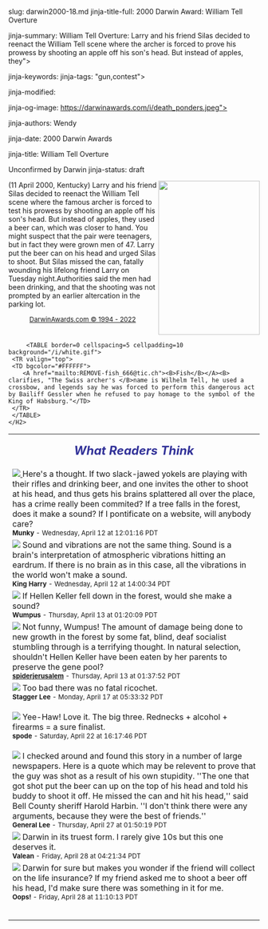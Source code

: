 slug: darwin2000-18.md
jinja-title-full: 2000 Darwin Award: William Tell Overture

jinja-summary: William Tell Overture: Larry and his friend Silas decided to reenact the William Tell scene where the archer is forced to prove his prowess by shooting an apple off his son's head. But instead of apples, they">

jinja-keywords:
jinja-tags: "gun,contest">

jinja-modified:

jinja-og-image: https://darwinawards.com/i/death_ponders.jpeg">

jinja-authors: Wendy

jinja-date: 2000 Darwin Awards


jinja-title: William Tell Overture

Unconfirmed by Darwin
jinja-status: draft

<A href="/art/banwell/" target="_top"><IMG src="/i/art/banwell/banwell.darwin2000-18.gif" width="203" height="308" align="right" border="0"></A>(11 April 2000, Kentucky) Larry and his friend Silas decided to reenact the William Tell scene where the famous archer is forced to test his prowess by shooting an apple off his son's head. But instead of apples, they used a beer can, which was closer to hand. You might suspect that the pair were teenagers, but in fact they were grown men of 47. Larry put the beer can on his head and urged Silas to shoot. But Silas missed the can, fatally wounding his lifelong friend Larry on Tuesday night.Authorities said the men had been drinking, and that the shooting was not prompted by an earlier altercation in the parking lot. <!-- Larry Slusher, 47, and Silas Caldwell, 47 -->
	 </DIV>
	 <P align="center"><FONT size="-7"><A href="http://darwinawards.com/misc/copyright.html"><FONT size="-1">DarwinAwards.com &copy; 1994 - 2022</A></FONT></FONT>
<BR clear=all>

<!--#include virtual="/inc/votebar_viewvoteonly" -->

		 <TABLE border=0 cellspacing=5 cellpadding=10 background="/i/white.gif">
	 <TR valign="top">
	 <TD bgcolor="#FFFFFF">
		<A href="mailto:REMOVE-fish_666@tic.ch"><B>Fish</B></A><B> clarifies, "The Swiss archer's </B>name is Wilhelm Tell, he used a crossbow, and legends say he was forced to perform this dangerous act by Bailiff Gessler when he refused to pay homage to the symbol of the King of Habsburg."</TD>
	 </TR>
	 </TABLE>
	</H2>
<TABLE align="center" width=90% cellpadding="10">
<TR align="center">
<TD>
<P align="center"><FONT size="+2" color="#333399"><I><B>What Readers Think</B></I></FONT><FONT color="#333399"><I>
</I></FONT></P>
<!-- comment000412-001040 start -->
</TD>
</TR>
<TR>
<TD background="/i/bgtable.gif">
<A href="/cgi/commentyank.pl?pending/pending000412-000103.html=comment000412-120116"><IMG src="/i/b1off.gif" border=0> </A>Here's a thought. If two slack-jawed yokels are playing with their rifles and drinking beer, and one invites the other to shoot at his head, and thus gets his brains splattered all over the place, has a crime really been commited? If a tree falls in the forest, does it make a sound? If I pontificate on a website, will anybody care?<BR>
<!-- IP Address: 128.208.36.137 -->
<FONT size="-1"><B> Munky</B> - Wednesday, April 12 at 12:01:16 PDT</FONT>
<!-- comment000412-120116 end -->
<!-- comment000412-133509 start -->
</TD>
</TR>
<TR>
<TD background="/i/bgtable.gif">
<A href="/cgi/commentyank.pl?pending/pending000412-000103.html=comment000412-140034"><IMG src="/i/b1off.gif" border=0></A>
Sound and vibrations are not the same thing. Sound is a brain's interpretation of atmospheric vibrations hitting an eardrum. If there is no brain as in this case, all the vibrations in the world won't make a sound.<BR>
<!-- IP Address: 198.4.96.17 -->
<FONT size="-1"><B> King Harry</B> - Wednesday, April 12 at 14:00:34 PDT</FONT>
<!-- comment000412-140034 end -->
<!-- comment000413-012009 start -->
</TD>
</TR>
<TR>
<TD background="/i/bgtable.gif">
<A href="/cgi/commentyank.pl?pending/pending000412-000103.html=comment000413-012009"><IMG src="/i/b1off.gif" border=0></A>
If Hellen Keller fell down in the forest, would she make a sound?<BR>
<!-- IP Address: 208.45.226.105 -->
<FONT size="-1"><B> Wumpus</B> - Thursday, April 13 at 01:20:09 PDT</FONT>
<!-- comment000413-012009 end -->
<!-- comment000413-013752 start -->
</TD>
</TR>
<TR>
<TD background="/i/bgtable.gif">
<A href="/cgi/commentyank.pl?pending/pending000412-000103.html=comment000413-013752"><IMG src="/i/b1off.gif" border=0></A> Not funny, Wumpus! The amount of damage being done to new growth in the forest by some fat, blind, deaf socialist stumbling through is a terrifying thought. In natural selection, shouldn't Hellen Keller have been eaten by her parents to preserve the gene pool? <BR>
<!-- IP Address: 204.120.54.1 -->
<FONT size="-1"><B> <A href="mailto:REMOVE-anarch7@excite.com">spiderjerusalem</A></B> - Thursday, April 13 at 01:37:52 PDT</FONT>
<!-- comment000413-013752 end -->
<!-- comment000413-102521 start -->
</TD>
</TR>
<TR>
<TD background="/i/bgtable.gif">
<A href="/cgi/commentyank.pl?pending/pending000412-000103.html=comment000417-053332"><IMG src="/i/b1off.gif" border=0></A>
Too bad there was no fatal ricochet.<BR>
<!-- IP Address: 209.156.58.209 -->
<FONT size="-1"><B> Stagger Lee</B> - Monday, April 17 at 05:33:32 PDT</FONT>
<!-- comment000417-053332 end -->
<!-- comment000419-105458 start -->
</TD>
</TR>
<TR>
<TD background="/i/bgtable.gif">
<P><A href="/cgi/commentyank.pl?pending/pending000412-000103.html=comment000422-161746"><IMG src="/i/b1off.gif" border=0></A>
Yee-Haw! Love it. The big three.
Rednecks + alcohol + firearms = a sure finalist.<BR>
<!-- IP Address: 208.243.172.4 -->
<FONT size="-1"><B> spode</B> - Saturday, April 22 at 16:17:46 PDT</FONT>
<!-- comment000422-161746 end -->
<!-- comment000424-185831 start -->
</P>
</TD>
</TR>
<TR>
<TD background="/i/bgtable.gif">
<A href="/cgi/commentyank.pl?pending/pending000412-000103.html=comment000427-015019"><IMG src="/i/b1off.gif" border=0></A>
I checked around and found this story in a number of large newspapers. Here is a quote which may be relevent to prove that the guy was shot as a result of his own stupidity.
''The one that got shot put the beer can up on the top of his head and told his buddy to shoot it off. He missed the can and hit his head,'' said Bell County sheriff Harold Harbin. ''I don't think there were any arguments, because they were the best of friends.''
<BR>
<!-- IP Address: 207.46.71.11 -->
<FONT size="-1"><B> General Lee</B> - Thursday, April 27 at 01:50:19 PDT</FONT>
<!-- comment000427-015019 end -->
<!-- comment000427-165514 start -->
</TD>
</TR>
<TR>
<TD background="/i/bgtable.gif">
<A href="/cgi/commentyank.pl?pending/pending000412-000103.html=comment000428-042134"><IMG src="/i/b1off.gif" border=0></A>
Darwin in its truest form. I rarely give 10s but this one deserves it.<BR>
<!-- IP Address: 131.155.14.130 -->
<FONT size="-1"><B> Valean</B> - Friday, April 28 at 04:21:34 PDT</FONT>
<!-- comment000428-042134 end -->
<!-- comment000428-111013 start -->
</TD>
</TR>
<TR>
<TD background="/i/bgtable.gif">
<A href="/cgi/commentyank.pl?pending/pending000412-000103.html=comment000428-111013"><IMG src="/i/b1off.gif" border=0></A>
Darwin for sure but makes you wonder if the friend will collect on the life insurance? If my friend asked me to shoot a beer off his head, I'd make sure there was something in it for me.<BR>
<!-- IP Address: 206.50.227.3 -->
<FONT size="-1"><B> Oops!</B> - Friday, April 28 at 11:10:13 PDT</FONT>
<!-- comment000428-111013 end -->
<!-- comment000429-115545 start -->
<H2>


</H2>
</CENTER>

<!--#include file=nav_2000.html -->


